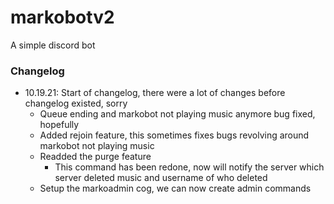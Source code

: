 # markobotv2
A simple discord bot

### Changelog
- 10.19.21: Start of changelog, there were a lot of changes before changelog existed, sorry
	- Queue ending and markobot not playing music anymore bug fixed, hopefully
	- Added rejoin feature, this sometimes fixes bugs revolving around markobot not playing music
	- Readded the purge feature
		- This command has been redone, now will notify the server which server deleted music and username of who deleted
	- Setup the markoadmin cog, we can now create admin commands
 

